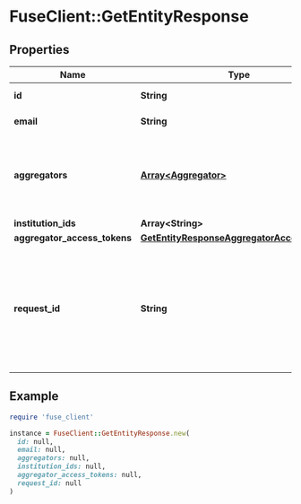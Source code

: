 # FuseClient::GetEntityResponse

## Properties

| Name | Type | Description | Notes |
| ---- | ---- | ----------- | ----- |
| **id** | **String** | Id of the entity | [optional] |
| **email** | **String** | Email of the entity | [optional] |
| **aggregators** | [**Array&lt;Aggregator&gt;**](Aggregator.md) | These will force the user to connect through all of these aggregators | [optional] |
| **institution_ids** | **Array&lt;String&gt;** |  | [optional] |
| **aggregator_access_tokens** | [**GetEntityResponseAggregatorAccessTokens**](GetEntityResponseAggregatorAccessTokens.md) |  | [optional] |
| **request_id** | **String** | An identifier that is exclusive to the request and can serve as a means for investigating and resolving issues. | [optional] |

## Example

```ruby
require 'fuse_client'

instance = FuseClient::GetEntityResponse.new(
  id: null,
  email: null,
  aggregators: null,
  institution_ids: null,
  aggregator_access_tokens: null,
  request_id: null
)
```

